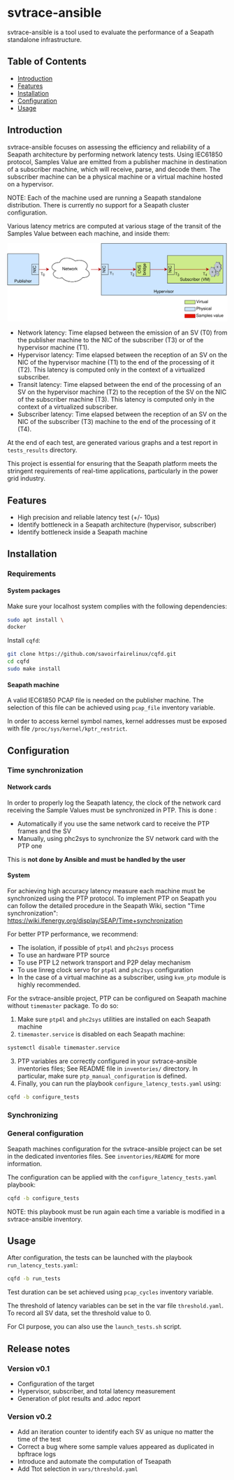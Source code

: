 <!-- Copyright (C) 2024, RTE (http://www.rte-france.com)
Copyright (C) 2024 Savoir-faire Linux, Inc.
SPDX-License-Identifier: Apache-2.0 -->

# svtrace-ansible

svtrace-ansible is a tool used to evaluate the performance of a Seapath
standalone infrastructure.

## Table of Contents

- [Introduction](#introduction)
- [Features](#features)
- [Installation](#installation)
- [Configuration](#configuration)
- [Usage](#usage)

## Introduction

svtrace-ansible focuses on assessing the efficiency and reliability of a
Seapath architecture by performing network latency tests. Using
IEC61850 protocol, Samples Value are emitted from a publisher machine
in destination of a subscriber machine, which will receive, parse, and
decode them. The subscriber machine can be a physical machine or a
virtual machine hosted on a hypervisor.

NOTE: Each of the machine used are running a Seapath standalone
distribution. There is currently no support for a Seapath cluster
configuration.

Various latency metrics are computed at various stage of the transit of the Samples
Value between each machine, and inside them:

![screenshot](img/latency_overview.png)
- Network latency: Time elapsed between the emission of an SV (T0) from the
  publisher machine to the NIC of the subscriber (T3) or of the
  hypervisor machine (T1).
- Hypervisor latency: Time elapsed between the reception of an SV on
  the NIC of the hypervisor machine (T1) to the end of the processing of
  it (T2). This latency is computed only in the
  context of a virtualized subscriber.
- Transit latency: Time elapsed between the end of the processing of an SV on
  the hypervisor machine (T2) to the reception of the SV on the NIC
  of the subscriber machine (T3). This latency is computed only in the
  context of a virtualized subscriber.
- Subscriber latency: Time elapsed between the reception of an SV on
  the NIC of the subscriber (T3) machine to the end of the processing of
  it (T4).

At the end of each test, are generated various graphs and a test report
in `tests_results` directory.

This project is essential for ensuring that the Seapath platform meets
the stringent requirements of real-time applications, particularly in
the power grid industry.

## Features

- High precision and reliable latency test (+/- 10µs)
- Identify bottleneck in a Seapath architecture (hypervisor, subscriber)
- Identify bottleneck inside a Seapath machine

## Installation
### Requirements
#### System packages

Make sure your localhost system complies with the following dependencies:
```bash
sudo apt install \
docker
```

Install `cqfd`:
```bash
git clone https://github.com/savoirfairelinux/cqfd.git
cd cqfd
sudo make install
```

#### Seapath machine

A valid IEC61850 PCAP file is needed on the publisher machine. The
selection of this file can be achieved using `pcap_file` inventory
variable.

In order to access kernel symbol names, kernel addresses must be
exposed with file `/proc/sys/kernel/kptr_restrict`.

## Configuration
###  Time synchronization
#### Network cards

In order to properly log the Seapath latency, the clock of the network card receiving the Sample Values must be synchronized in PTP. This is done :
- Automatically if you use the same network card to receive the PTP frames and the SV
- Manually, using phc2sys to synchronize the SV network card with the PTP one

This is **not done by Ansible and must be handled by the user**

#### System

For achieving high accuracy latency measure each machine must be
synchronized using the PTP protocol.
To implement PTP on Seapath you can follow the detailed procedure in
the Seapath Wiki, section "Time synchronization":
https://wiki.lfenergy.org/display/SEAP/Time+synchronization

For better PTP performance, we recommend:
- The isolation, if possible of `ptp4l` and `phc2sys` process
- To use an hardware PTP source
- To use PTP L2 network transport and P2P delay mechanism
- To use linreg clock servo for `ptp4l` and `phc2sys` configuration
- In the case of a virtual machine as a subscriber, using `kvm_ptp`
module is highly recommended.

For the svtrace-ansible project, PTP can be configured on Seapath machine
without `timemaster` package. To do so:

1. Make sure `ptp4l` and `phc2sys` utilities are installed on each
Seapath machine
2. `timemaster.service` is disabled on each Seapath machine:
```bash
systemctl disable timemaster.service
```

3. PTP variables are correctly configured in your svtrace-ansible inventories
files; See README file in `inventories/` directory. In particular, make
sure `ptp_manual_configuration` is defined.
4. Finally, you can run the playbook `configure_latency_tests.yaml` using:
```bash
cqfd -b configure_tests
```

### Synchronizing

### General configuration

Seapath machines configuration for the svtrace-ansible project can be set in
the dedicated inventories files. See `inventories/README` for more
information.

The configuration can be applied with the `configure_latency_tests.yaml` playbook:

```bash
cqfd -b configure_tests
```

NOTE: this playbook must be run again each time a variable is modified in a
svtrace-ansible inventory.

## Usage

After configuration, the tests can be launched with the playbook
`run_latency_tests.yaml`:
```bash
cqfd -b run_tests
```

Test duration can be set achieved using `pcap_cycles` inventory
variable.

The threshold of latency variables can be set in the var file
`threshold.yaml`. To record all SV data, set the threshold value to 0.

For CI purpose, you can also use the `launch_tests.sh` script.

## Release notes

### Version v0.1

* Configuration of the target
* Hypervisor, subscriber, and total latency measurement
* Generation of plot results and .adoc report

### Version v0.2

* Add an iteration counter to identify each SV as unique no matter the time of the test
* Correct a bug where some sample values appeared as duplicated in bpftrace logs
* Introduce and automate the computation of Tseapath
* Add Ttot selection in `vars/threshold.yaml`
